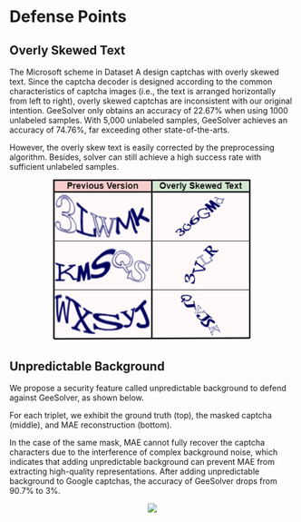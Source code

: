 # Defense Points


## Overly Skewed Text
The Microsoft scheme in Dataset A design captchas with overly skewed text. Since the captcha decoder is designed according to the common characteristics of captcha images (i.e., the text is arranged horizontally from left to right), overly skewed captchas are inconsistent with our original intention. GeeSolver only obtains an accuracy of 22.67% when using 1000 unlabeled samples. With 5,000 unlabeled samples, GeeSolver achieves an accuracy of 74.76%, far exceeding other state-of-the-arts.

However, the overly skew text is easily corrected by the preprocessing algorithm. Besides, solver can still achieve a high success rate with sufficient unlabeled samples.
<div align=center> <img src="https://github.com/Anonymous-GeeSolver/GeeSolver/blob/main/DefensePoints/ms.png" width="350px"></div>

## Unpredictable Background

We propose a security feature called unpredictable background to defend against GeeSolver, as shown below.

For each triplet, we exhibit the ground truth (top), the masked captcha (middle), and MAE reconstruction (bottom).

In the case of the same mask, MAE cannot fully recover the captcha characters due to the interference of complex background noise, which indicates that adding unpredictable background can prevent MAE from extracting high-quality representations. After adding unpredictable background to Google captchas, the accuracy of GeeSolver drops from 90.7% to 3%.

<div align=center> <img src="https://github.com/Anonymous-GeeSolver/GeeSolver/blob/main/DefensePoints/new_captcha.png" width="850px"></div>
